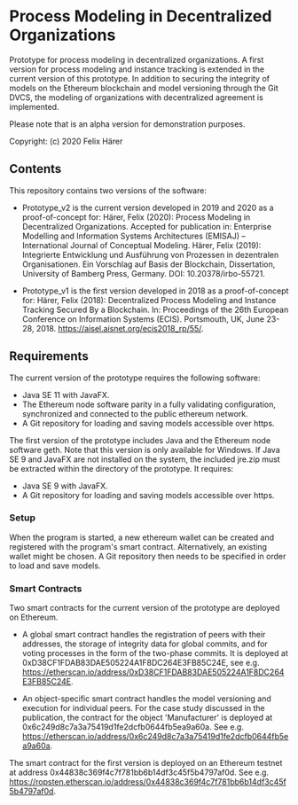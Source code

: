 # Process Modeling in Decentralized Organizations

Prototype for process modeling in decentralized organizations. A first version for process modeling and instance tracking is extended in the current version of this prototype. In addition to securing the integrity of models on the Ethereum blockchain and model versioning through the Git DVCS, the modeling of organizations with decentralized agreement is implemented.

Please note that is an alpha version for demonstration purposes.

Copyright: (c) 2020 Felix Härer


## Contents

This repository contains two versions of the software:

- Prototype_v2 is the current version developed in 2019 and 2020 as a proof-of-concept for:
 Härer, Felix (2020): Process Modeling in Decentralized Organizations. Accepted for publication in: Enterprise Modelling and Information Systems Architectures (EMISAJ) – International Journal of Conceptual Modeling.
 Härer, Felix (2019): Integrierte Entwicklung und Ausführung von Prozessen in dezentralen Organisationen. Ein Vorschlag auf Basis der Blockchain, Dissertation, University of Bamberg Press, Germany. DOI: 10.20378/irbo-55721.
 

- Prototype_v1 is the first version developed in 2018 as a proof-of-concept for:
 Härer, Felix (2018): Decentralized Process Modeling and Instance Tracking Secured By a Blockchain. In: Proceedings of the 26th European Conference on Information Systems (ECIS). Portsmouth, UK, June 23-28, 2018. https://aisel.aisnet.org/ecis2018_rp/55/.


## Requirements

The current version of the prototype requires the following software:

- Java SE 11 with JavaFX.
- The Ethereum node software parity in a fully validating configuration, synchronized and connected to the public ethereum network. 
- A Git repository for loading and saving models accessible over https.


The first version of the prototype includes Java and the Ethereum node software geth. Note that this version is only available for Windows. If Java SE 9 and JavaFX are not installed on the system, the included jre.zip must be extracted within the directory of the prototype.
It requires:

- Java SE 9 with JavaFX.
- A Git repository for loading and saving models accessible over https.


### Setup

When the program is started, a new ethereum wallet can be created and registered with the program's smart contract. Alternatively, an existing wallet might be chosen. A Git repository then needs to be specified in order to load and save models.


### Smart Contracts

Two smart contracts for the current version of the prototype are deployed on Ethereum. 

- A global smart contract handles the registration of peers with their addresses, the storage of integrity data for global commits, and for voting processes in the form of the two-phase commits. It is deployed at 0xD38CF1FDAB83DAE505224A1F8DC264E3FB85C24E, see e.g. https://etherscan.io/address/0xD38CF1FDAB83DAE505224A1F8DC264E3FB85C24E.

- An object-specific smart contract handles the model versioning and execution for individual peers. For the case study discussed in the publication, the contract for the object 'Manufacturer' is deployed at 0x6c249d8c7a3a75419d1fe2dcfb0644fb5ea9a60a. See e.g. https://etherscan.io/address/0x6c249d8c7a3a75419d1fe2dcfb0644fb5ea9a60a.


The smart contract for the first version is deployed on an Ethereum testnet at address 0x44838c369f4c7f781bb6b14df3c45f5b4797af0d. See e.g. https://ropsten.etherscan.io/address/0x44838c369f4c7f781bb6b14df3c45f5b4797af0d.
